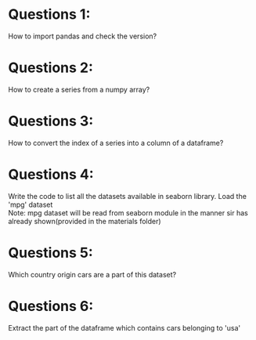 # Questions 1:
How to import pandas and check the version?
# Questions 2:
How to create a series from a numpy array?
# Questions 3:
How to convert the index of a series into a column of a dataframe?
# Questions 4:
Write the code to list all the datasets available in seaborn library.
Load the 'mpg' dataset  
Note: mpg dataset will be read from seaborn module in the manner sir has already shown(provided in the
materials folder)
# Questions 5:
Which country origin cars are a part of this dataset?
# Questions 6:
Extract the part of the dataframe which contains cars belonging to 'usa'
